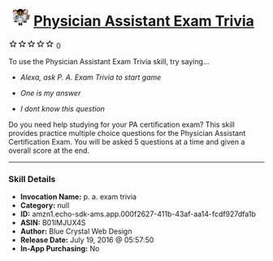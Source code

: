 # &nbsp;<img src="skill_icon" alt="Physician Assistant Exam Trivia icon" width="36"> [Physician Assistant Exam Trivia](http://alexa.amazon.com/#skills/amzn1.echo-sdk-ams.app.000f2627-411b-43af-aa14-fcdf927dfa1b)
![0 stars](../../images/ic_star_border_black_18dp_1x.png)![0 stars](../../images/ic_star_border_black_18dp_1x.png)![0 stars](../../images/ic_star_border_black_18dp_1x.png)![0 stars](../../images/ic_star_border_black_18dp_1x.png)![0 stars](../../images/ic_star_border_black_18dp_1x.png) 0

To use the Physician Assistant Exam Trivia skill, try saying...

* *Alexa, ask P. A. Exam Trivia to start game*

* *One is my answer*

* *I dont know this question*

Do you need help studying for your PA certification exam? This skill provides practice multiple choice questions for the Physician Assistant Certification Exam. You will be asked 5 questions at a time and given a overall score at the end.

***

### Skill Details

* **Invocation Name:** p. a. exam trivia
* **Category:** null
* **ID:** amzn1.echo-sdk-ams.app.000f2627-411b-43af-aa14-fcdf927dfa1b
* **ASIN:** B01IMJUX4S
* **Author:** Blue Crystal Web Design
* **Release Date:** July 19, 2016 @ 05:57:50
* **In-App Purchasing:** No
